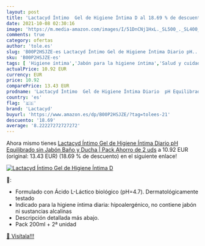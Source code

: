 ```yaml
---
layout: post
title: 'Lactacyd Íntimo  Gel de Higiene Íntima D al 18.69 % de descuento'
date: 2021-10-08 02:30:16
image: 'https://m.media-amazon.com/images/I/51DnCNj1HxL._SL500_._SL400_.jpg'
comments: true
category: ofertas
author: 'tole.es'
slug: 'B00P2HSJZE-es Lactacyd Íntimo Gel de Higiene Íntima Diario pH...'
sku: 'B00P2HSJZE-es'
tags: [ 'Higiene íntima','Jabón para la higiene íntima','Salud y cuidado personal','jabón','lactacyd', ]
actualPrice: 10.92 EUR
currency: EUR
price: 10.92
comparePrice: 13.43 EUR
prodname: 'Lactacyd Íntimo  Gel de Higiene Íntima Diario  pH Equilibrado  sin Jabón  Baño y Ducha | Pack Ahorro de 2 uds'
country: 'es'
flag: '🇪🇸'
brand: 'Lactacyd'
buyurl: 'https://www.amazon.es/dp/B00P2HSJZE/?tag=tolees-21'
descuento: '18.69'
average: '8.22227272727272'
---
```


Ahora mismo tienes [Lactacyd Íntimo  Gel de Higiene Íntima Diario  pH Equilibrado  sin Jabón  Baño y Ducha | Pack Ahorro de 2 uds](https://www.amazon.es/dp/B00P2HSJZE/?tag=tolees-21) a 10.92 EUR (original: 13.43 EUR) (18.69 %  de descuento) en el siguiente enlace!

[![Lactacyd Íntimo  Gel de Higiene Íntima D](https://m.media-amazon.com/images/I/51DnCNj1HxL._SL500_._SL400_.jpg)](https://www.amazon.es/dp/B00P2HSJZE/?tag=tolees-21)

🔎:

- Formulado con Ácido L-Láctico biológico (pH=4.7). Dermatológicamente testado
- Indicado para la higiene íntima diaria: hipoalergénico, no contiene jabón ni sustancias alcalinas
- Descripción detallada más abajo.
- Pack 200ml + 2ª unidad

[🛒 Visítala!!!](https://www.amazon.es/dp/B00P2HSJZE/?tag=tolees-21)
